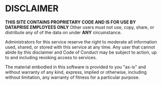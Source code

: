 # DISCLAIMER
**THIS SITE CONTAINS PROPRIETARY CODE AND IS FOR USE BY DATAPRISE EMPLOYEES ONLY**
Other users must not use, copy, share, or distribute any of of the data on
under **ANY** circumstance.

Administrators for this service reserve the right to moderate all information
used, shared, or stored with this service at any time. Any user that cannot
abide by this disclaimer and Code of Conduct  may be subject to action, up to
and including revoking access to services.

The material embodied in this software is provided to you "as-is" and without
warranty of any kind, express, implied or otherwise, including without
limitation, any warranty of fitness for a particular purpose. 
